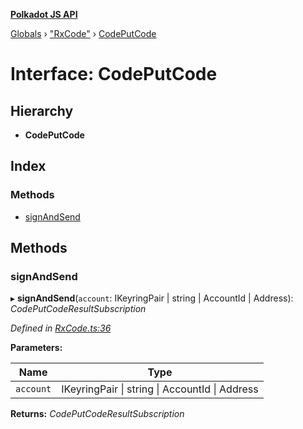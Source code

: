 **[Polkadot JS API](../README.md)**

[Globals](../globals.md) › ["RxCode"](../modules/_rxcode_.md) › [CodePutCode](_rxcode_.codeputcode.md)

# Interface: CodePutCode

## Hierarchy

* **CodePutCode**

## Index

### Methods

* [signAndSend](_rxcode_.codeputcode.md#signandsend)

## Methods

###  signAndSend

▸ **signAndSend**(`account`: IKeyringPair | string | AccountId | Address): *CodePutCodeResultSubscription*

*Defined in [RxCode.ts:36](https://github.com/polkadot-js/api/blob/aebe56f/packages/api-contract/src/RxCode.ts#L36)*

**Parameters:**

Name | Type |
------ | ------ |
`account` | IKeyringPair \| string \| AccountId \| Address |

**Returns:** *CodePutCodeResultSubscription*